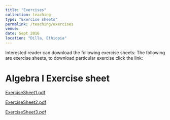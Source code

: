 ```yaml
---
title: "Exercises"
collection: teaching
type: "Exercise sheets"
permalink: /teaching/exercises
venue: 
date: Sept 2016
location: "Dilla, Ethiopia"
---
```


Interested reader can download the following exercise sheets:
The following are exercise sheets, to download particular exercise click the link:

Algebra I Exercise sheet 
======
<p> <a href="https://dkboku.github.io/files/ExSheet1.pdf"> ExerciseSheet1.pdf </a> <p> 
 <p>  <a href="https://dkboku.github.io/files/ExSheet2.pdf"> ExerciseSheet2.pdf</a>  <p> 
  <p>  <a href="https://dkboku.github.io/files/ExSheet3.pdf"> ExerciseSheet3.pdf </a>  <p> 
